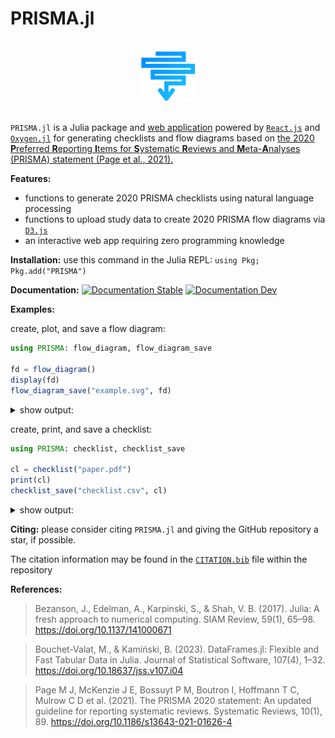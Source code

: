 # PRISMA.jl

<br>
<div align="center">
<img src="docs/src/assets/logo.svg" width="17%">
</div>
<br>

`PRISMA.jl` is a Julia package and [web application](https://prisma-jl.onrender.com) powered by [`React.js`](https://react.dev/) and [`Oxygen.jl`](https://github.com/OxygenFramework/Oxygen.jl) for generating checklists and flow diagrams based on [the 2020 **P**referred **R**eporting **I**tems for **S**ystematic **R**eviews and **M**eta-**A**nalyses (PRISMA) statement (Page et al., 2021).](https://doi.org/10.1186/s13643-021-01626-4)

**Features:**

- functions to generate 2020 PRISMA checklists using natural language processing
- functions to upload study data to create 2020 PRISMA flow diagrams via [`D3.js`](https://d3js.org/)
- an interactive web app requiring zero programming knowledge

**Installation:** use this command in the Julia REPL: `using Pkg; Pkg.add("PRISMA")`

**Documentation:** <a href="https://cecoeco.github.io/PRISMA.jl/stable/"><img src="https://img.shields.io/badge/docs-stable-4c9fff.svg" alt="Documentation Stable" /></a> <a href="https://cecoeco.github.io/PRISMA.jl/dev/"><img src="https://img.shields.io/badge/docs-dev-4c9fff.svg" alt="Documentation Dev"></a>

**Examples:**

create, plot, and save a flow diagram:

```julia
using PRISMA: flow_diagram, flow_diagram_save

fd = flow_diagram()
display(fd)
flow_diagram_save("example.svg", fd)
```

<details>
<summary>show output:</summary>

![flow diagram](docs/src/assets/flow_diagram.svg)

</details>

create, print, and save a checklist:

```julia
using PRISMA: checklist, checklist_save

cl = checklist("paper.pdf")
print(cl)
checklist_save("checklist.csv", cl)
```

<details>
<summary>show output:</summary>



</details>


**Citing:** please consider citing `PRISMA.jl` and giving the GitHub repository a star, if possible.

The citation information may be found in the [`CITATION.bib`](CITATION.bib) file within the repository

**References:**

> Bezanson, J., Edelman, A., Karpinski, S., & Shah, V. B. (2017). Julia: A fresh approach to numerical computing. SIAM Review, 59(1), 65–98. https://doi.org/10.1137/141000671

> Bouchet-Valat, M., & Kamiński, B. (2023). DataFrames.jl: Flexible and Fast Tabular Data in Julia. Journal of Statistical Software, 107(4), 1–32. https://doi.org/10.18637/jss.v107.i04

> Page M J, McKenzie J E, Bossuyt P M, Boutron I, Hoffmann T C, Mulrow C D et al. (2021). The PRISMA 2020 statement: An updated guideline for reporting systematic reviews. Systematic Reviews, 10(1), 89. https://doi.org/10.1186/s13643-021-01626-4
